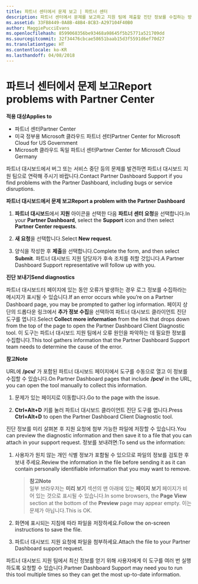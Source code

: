 ```yaml
---
title: 파트너 센터에서 문제 보고 | 파트너 센터
description: 파트너 센터에서 문제를 보고하고 지원 팀에 제출할 진단 정보를 수집하는 방법
ms.assetid: 33FB8449-0A8B-48B4-8CB3-A297104F40B0
author: MaggiePucciEvans
ms.openlocfilehash: 8599068356be93468a98645f5b25771a521709dd
ms.sourcegitcommit: 32f34476cbcae58651baab15d3f5591d6ef70d27
ms.translationtype: HT
ms.contentlocale: ko-KR
ms.lasthandoff: 04/08/2018
---
```

# <a name="report-problems-with-partner-center"></a><span data-ttu-id="a6112-103">파트너 센터에서 문제 보고</span><span class="sxs-lookup"><span data-stu-id="a6112-103">Report problems with Partner Center</span></span>

**<span data-ttu-id="a6112-104">적용 대상</span><span class="sxs-lookup"><span data-stu-id="a6112-104">Applies to</span></span>**

-  <span data-ttu-id="a6112-105">파트너 센터</span><span class="sxs-lookup"><span data-stu-id="a6112-105">Partner Center</span></span>
-  <span data-ttu-id="a6112-106">미국 정부용 Microsoft 클라우드 파트너 센터</span><span class="sxs-lookup"><span data-stu-id="a6112-106">Partner Center for Microsoft Cloud for US Government</span></span>
-  <span data-ttu-id="a6112-107">Microsoft 클라우드 독일 파트너 센터</span><span class="sxs-lookup"><span data-stu-id="a6112-107">Partner Center for Microsoft Cloud Germany</span></span>

<span data-ttu-id="a6112-108">파트너 대시보드에서 버그 또는 서비스 중단 등의 문제를 발견하면 파트너 대시보드 지원 팀으로 연락해 주시기 바랍니다.</span><span class="sxs-lookup"><span data-stu-id="a6112-108">Contact Partner Dashboard Support if you find problems with the Partner Dashboard, including bugs or service disruptions.</span></span>

**<span data-ttu-id="a6112-109">파트너 대시보드에서 문제 보고</span><span class="sxs-lookup"><span data-stu-id="a6112-109">Report a problem with the Partner Dashboard</span></span>**

1.  <span data-ttu-id="a6112-110">**파트너 대시보드**에서 **지원** 아이콘을 선택한 다음 **파트너 센터 요청**을 선택합니다.</span><span class="sxs-lookup"><span data-stu-id="a6112-110">In your **Partner Dashboard**, select the **Support** icon and then select **Partner Center requests**.</span></span>

2.  <span data-ttu-id="a6112-111">**새 요청**을 선택합니다.</span><span class="sxs-lookup"><span data-stu-id="a6112-111">Select **New request**.</span></span>

3.  <span data-ttu-id="a6112-112">양식을 작성한 후 **제출**을 선택합니다.</span><span class="sxs-lookup"><span data-stu-id="a6112-112">Complete the form, and then select **Submit**.</span></span> <span data-ttu-id="a6112-113">파트너 대시보드 지원 담당자가 후속 조치를 취할 것입니다.</span><span class="sxs-lookup"><span data-stu-id="a6112-113">A Partner Dashboard Support representative will follow up with you.</span></span>

**<span data-ttu-id="a6112-114">진단 보내기</span><span class="sxs-lookup"><span data-stu-id="a6112-114">Send diagnostics</span></span>**

<span data-ttu-id="a6112-115">파트너 대시보드터 페이지에 있는 동안 오류가 발생하는 경우 로그 정보를 수집하라는 메시지가 표시될 수 있습니다.</span><span class="sxs-lookup"><span data-stu-id="a6112-115">If an error occurs while you’re on a Partner Dashboard page, you may be prompted to gather log information.</span></span> <span data-ttu-id="a6112-116">페이지 상단의 드롭다운 링크에서 **추가 정보 수집**을 선택하여 파트너 대시보드 클라이언트 진단 도구를 엽니다.</span><span class="sxs-lookup"><span data-stu-id="a6112-116">Select **Collect more information** from the link that drops down from the top of the page to open the Partner Dashboard Client Diagnostic tool.</span></span> <span data-ttu-id="a6112-117">이 도구는 파트너 대시보드 지원 팀에서 오류 원인을 파악하는 데 필요한 정보를 수집합니다.</span><span class="sxs-lookup"><span data-stu-id="a6112-117">This tool gathers information that the Partner Dashboard Support team needs to determine the cause of the error.</span></span> 

**<span data-ttu-id="a6112-118">참고</span><span class="sxs-lookup"><span data-stu-id="a6112-118">Note</span></span>**

<span data-ttu-id="a6112-119">URL에 **/pcv/** 가 포함된 파트너 대시보드 페이지에서 도구를 수동으로 열고 이 정보를 수집할 수 있습니다.</span><span class="sxs-lookup"><span data-stu-id="a6112-119">On Partner Dashboard pages that include **/pcv/** in the URL, you can open the tool manually to collect this information.</span></span>

1.  <span data-ttu-id="a6112-120">문제가 있는 페이지로 이동합니다.</span><span class="sxs-lookup"><span data-stu-id="a6112-120">Go to the page with the issue.</span></span>

2.  <span data-ttu-id="a6112-121">**Ctrl+Alt+D** 키를 눌러 파트너 대시보드 클라이언트 진단 도구를 엽니다.</span><span class="sxs-lookup"><span data-stu-id="a6112-121">Press **Ctrl+Alt+D** to open the Partner Dashboard Client Diagnostic tool.</span></span>

<span data-ttu-id="a6112-122">진단 정보를 미리 살펴본 후 지원 요청에 첨부 가능한 파일에 저장할 수 있습니다.</span><span class="sxs-lookup"><span data-stu-id="a6112-122">You can preview the diagnostic information and then save it to a file that you can attach in your support request.</span></span> <span data-ttu-id="a6112-123">정보를 보내려면:</span><span class="sxs-lookup"><span data-stu-id="a6112-123">To send us the information:</span></span>

1.  <span data-ttu-id="a6112-124">사용자가 원치 않는 개인 식별 정보가 포함될 수 있으므로 파일의 정보를 검토한 후 보내 주세요.</span><span class="sxs-lookup"><span data-stu-id="a6112-124">Review the information in the file before sending it as it can contain personally identifiable information that you may want to remove.</span></span> 

    >**<span data-ttu-id="a6112-125">참고</span><span class="sxs-lookup"><span data-stu-id="a6112-125">Note</span></span>**<br>
    <span data-ttu-id="a6112-126">일부 브라우저는 **미리 보기** 섹션의 맨 아래에 있는 **페이지 보기** 페이지가 비어 있는 것으로 표시될 수 있습니다.</span><span class="sxs-lookup"><span data-stu-id="a6112-126">In some browsers, the **Page View** section at the bottom of the **Preview** page may appear empty.</span></span> <span data-ttu-id="a6112-127">이는 문제가 아닙니다.</span><span class="sxs-lookup"><span data-stu-id="a6112-127">This is OK.</span></span>

2.  <span data-ttu-id="a6112-128">화면에 표시되는 지침에 따라 파일을 저장하세요.</span><span class="sxs-lookup"><span data-stu-id="a6112-128">Follow the on-screen instructions to save the file.</span></span>

3.  <span data-ttu-id="a6112-129">파트너 대시보드 지원 요청에 파일을 첨부하세요.</span><span class="sxs-lookup"><span data-stu-id="a6112-129">Attach the file to your Partner Dashboard support request.</span></span>

<span data-ttu-id="a6112-130">파트너 대시보드 지원 팀에서 최신 정보를 얻기 위해 사용자에게 이 도구를 여러 번 실행하도록 요청할 수 있습니다.</span><span class="sxs-lookup"><span data-stu-id="a6112-130">Partner Dashboard Support may need you to run this tool multiple times so they can get the most up-to-date information.</span></span>

